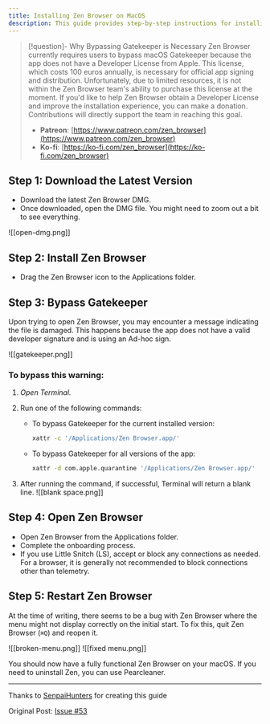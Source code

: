 ```yaml
---
title: Installing Zen Browser on MacOS
description: This guide provides step-by-step instructions for installing Zen Browser on macOS, including how to bypass macOS Gatekeeper due to the lack of an official Developer License. It also  explains how users can support the Zen Browser team by donating towards obtaining a Developer License.
---
```

> [!question]-  Why Bypassing Gatekeeper is Necessary
> Zen Browser currently requires users to bypass macOS Gatekeeper because the app does not have a Developer License from Apple. This license, which costs 100 euros annually, is necessary for official app signing and distribution. Unfortunately, due to limited resources, it is not within the Zen Browser team's ability to purchase this license at the moment.
> If you'd like to help Zen Browser obtain a Developer License and improve the installation experience, you can make a donation. Contributions will directly support the team in reaching this goal.
> - **Patreon**: [https://www.patreon.com/zen_browser](https://www.patreon.com/zen_browser)
> - **Ko-fi**: [https://ko-fi.com/zen_browser](https://ko-fi.com/zen_browser)

## Step 1: Download the Latest Version

- Download the latest Zen Browser DMG.
- Once downloaded, open the DMG file. You might need to zoom out a bit to see everything.

![[open-dmg.png]]

## Step 2: Install Zen Browser

- Drag the Zen Browser icon to the Applications folder.

## Step 3: Bypass Gatekeeper

Upon trying to open Zen Browser, you may encounter a message indicating the file is damaged. This happens because the app does not have a valid developer signature and is using an Ad-hoc sign.

![[gatekeeper.png]]

### To bypass this warning:

1. *Open Terminal.*
2. Run one of the following commands:

   - To bypass Gatekeeper for the current installed version:
     ```bash
     xattr -c '/Applications/Zen Browser.app/'
     ```
   - To bypass Gatekeeper for all versions of the app:
     ```bash
     xattr -d com.apple.quarantine '/Applications/Zen Browser.app/'
     ```

3. After running the command, if successful, Terminal will return a blank line.
  ![[blank space.png]]

## Step 4: Open Zen Browser

- Open Zen Browser from the Applications folder.
- Complete the onboarding process.
- If you use Little Snitch (LS), accept or block any connections as needed. For a browser, it is generally not recommended to block connections other than telemetry.

## Step 5: Restart Zen Browser

At the time of writing, there seems to be a bug with Zen Browser where the menu might not display correctly on the initial start. To fix this, quit Zen Browser (`⌘Q`) and reopen it.

![[broken-menu.png]]
![[fixed menu.png]]

You should now have a fully functional Zen Browser on your macOS. If you need to uninstall Zen, you can use Pearcleaner.

---
Thanks to [SenpaiHunters](https://github.com/SenpaiHunters) for creating this guide

Original Post: [Issue #53](https://github.com/zen-browser/desktop/issues/53)